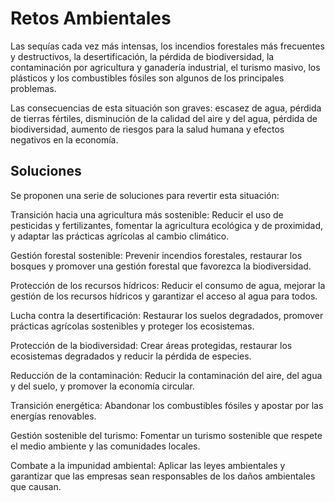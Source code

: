 # Retos Ambientales

Las sequías cada vez más intensas, los incendios forestales más frecuentes y destructivos, la desertificación, la pérdida de biodiversidad, la contaminación por agricultura y ganadería industrial, el turismo masivo, los plásticos y los combustibles fósiles son algunos de los principales problemas.

Las consecuencias de esta situación son graves: escasez de agua, pérdida de tierras fértiles, disminución de la calidad del aire y del agua, pérdida de biodiversidad, aumento de riesgos para la salud humana y efectos negativos en la economía.

## Soluciones

Se proponen una serie de soluciones para revertir esta situación:

Transición hacia una agricultura más sostenible: Reducir el uso de pesticidas y fertilizantes, fomentar la agricultura ecológica y de proximidad, y adaptar las prácticas agrícolas al cambio climático.

Gestión forestal sostenible: Prevenir incendios forestales, restaurar los bosques y promover una gestión forestal que favorezca la biodiversidad.

Protección de los recursos hídricos: Reducir el consumo de agua, mejorar la gestión de los recursos hídricos y garantizar el acceso al agua para todos.

Lucha contra la desertificación: Restaurar los suelos degradados, promover prácticas agrícolas sostenibles y proteger los ecosistemas.

Protección de la biodiversidad: Crear áreas protegidas, restaurar los ecosistemas degradados y reducir la pérdida de especies.

Reducción de la contaminación: Reducir la contaminación del aire, del agua y del suelo, y promover la economía circular.

Transición energética: Abandonar los combustibles fósiles y apostar por las energías renovables.

Gestión sostenible del turismo: Fomentar un turismo sostenible que respete el medio ambiente y las comunidades locales.

Combate a la impunidad ambiental: Aplicar las leyes ambientales y garantizar que las empresas sean responsables de los daños ambientales que causan.
